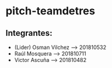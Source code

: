 # pitch-teamdetres
## Integrantes:

- (Lider) Osman Vilchez --> 201810532
- Raúl Mosquera --> 201810711
- Victor Ascuña --> 201810482

